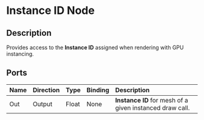 # Instance ID Node

## Description

Provides access to the **Instance ID** assigned when rendering with GPU instancing.

## Ports

| Name   | Direction  | Type  | Binding | Description |
|:-------|:-----------|:------|:--------|:------------|
| Out    | Output     | Float | None    | **Instance ID** for mesh of a given instanced draw call. |